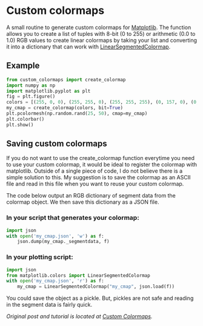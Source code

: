 # Custom colormaps

A small routine to generate custom colormaps for [Matplotlib](https://matplotlib.org/).
The function allows you to create a list of tuples with 8-bit (0 to 255) or arithmetic (0.0 to 1.0)
RGB values to create linear colormaps by taking your list and converting it into a dictionary
that can work with [LinearSegmentedColormap](https://matplotlib.org/api/_as_gen/matplotlib.colors.LinearSegmentedColormap.html).

## Example
```python
from custom_colormaps import create_colormap
import numpy as np
import matplotlib.pyplot as plt
fig = plt.figure()
colors = [(255, 0, 0), (255, 255, 0), (255, 255, 255), (0, 157, 0), (0, 0, 255)] # This example uses the 8-bit RGB
my_cmap = create_colormap(colors, bit=True)
plt.pcolormesh(np.random.rand(25, 50), cmap=my_cmap)
plt.colorbar()
plt.show()
```

## Saving custom colormaps
If you do not want to use the create_colormap function everytime you need to use your custom colormap, it would be ideal to register the colormap with matplotlib. Outside of a single piece of code, I do not believe there is a simple solution to this. My suggestion is to save the colormap as an ASCII file and read in this file when you want to reuse your custom colormap.

The code below output an RGB dictionary of segment data from the colormap object. We then save this dictionary as a JSON file.

### In your script that generates your colormap:
```python
import json
with open('my_cmap.json', 'w') as f:
    json.dump(my_cmap._segmentdata, f)
```

### In your plotting script:
```python
import json
from matplotlib.colors import LinearSegmentedColormap
with open('my_cmap.json', 'r') as f:
    my_cmap = LinearSegmentedColormap("my_cmap", json.load(f))
```

You could save the object as a pickle. But, pickles are not safe and reading in the segment data is fairly quick.

*Original post and tutorial is located at [Custom Colormaps](http://schubert.atmos.colostate.edu/~cslocum/custom_cmap.html).*
